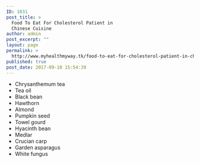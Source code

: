 ```yaml
---
ID: 1031
post_title: >
  Food To Eat For Cholesterol Patient in
  Chinese Cuisine
author: admin
post_excerpt: ""
layout: page
permalink: >
  http://www.myhealthmyway.tk/food-to-eat-for-cholesterol-patient-in-chinese-cuisine/
published: true
post_date: 2017-09-10 15:54:39
---
```

<ul>
 	<li>Chrysanthemum tea</li>
 	<li>Tea oil</li>
 	<li>Black bean</li>
 	<li>Hawthorn</li>
 	<li>Almond</li>
 	<li>Pumpkin seed</li>
 	<li>Towel gourd</li>
 	<li>Hyacinth bean</li>
 	<li>Medlar</li>
 	<li>Crucian carp</li>
 	<li>Garden asparagus</li>
 	<li>White fungus</li>
</ul>